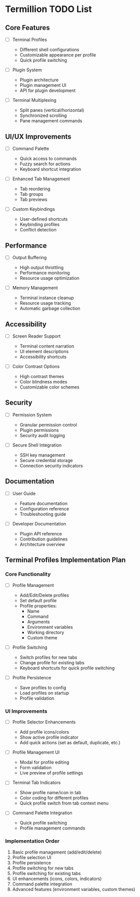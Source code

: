 # Termillion TODO List

## Core Features

- [ ] Terminal Profiles

  - Different shell configurations
  - Customizable appearance per profile
  - Quick profile switching

- [ ] Plugin System

  - Plugin architecture
  - Plugin management UI
  - API for plugin development

- [ ] Terminal Multiplexing
  - Split panes (vertical/horizontal)
  - Synchronized scrolling
  - Pane management commands

## UI/UX Improvements

- [ ] Command Palette

  - Quick access to commands
  - Fuzzy search for actions
  - Keyboard shortcut integration

- [ ] Enhanced Tab Management

  - Tab reordering
  - Tab groups
  - Tab previews

- [ ] Custom Keybindings
  - User-defined shortcuts
  - Keybinding profiles
  - Conflict detection

## Performance

- [ ] Output Buffering

  - High output throttling
  - Performance monitoring
  - Resource usage optimization

- [ ] Memory Management
  - Terminal instance cleanup
  - Resource usage tracking
  - Automatic garbage collection

## Accessibility

- [ ] Screen Reader Support

  - Terminal content narration
  - UI element descriptions
  - Accessibility shortcuts

- [ ] Color Contrast Options
  - High contrast themes
  - Color blindness modes
  - Customizable color schemes

## Security

- [ ] Permission System

  - Granular permission control
  - Plugin permissions
  - Security audit logging

- [ ] Secure Shell Integration
  - SSH key management
  - Secure credential storage
  - Connection security indicators

## Documentation

- [ ] User Guide

  - Feature documentation
  - Configuration reference
  - Troubleshooting guide

- [ ] Developer Documentation
  - Plugin API reference
  - Contribution guidelines
  - Architecture overview

## Terminal Profiles Implementation Plan

### Core Functionality

- [ ] Profile Management

  - Add/Edit/Delete profiles
  - Set default profile
  - Profile properties:
    - Name
    - Command
    - Arguments
    - Environment variables
    - Working directory
    - Custom theme

- [ ] Profile Switching

  - Switch profiles for new tabs
  - Change profile for existing tabs
  - Keyboard shortcuts for quick profile switching

- [ ] Profile Persistence
  - Save profiles to config
  - Load profiles on startup
  - Profile validation

### UI Improvements

- [ ] Profile Selector Enhancements

  - Add profile icons/colors
  - Show active profile indicator
  - Add quick actions (set as default, duplicate, etc.)

- [ ] Profile Management UI

  - Modal for profile editing
  - Form validation
  - Live preview of profile settings

- [ ] Terminal Tab Indicators

  - Show profile name/icon in tab
  - Color coding for different profiles
  - Quick profile switch from tab context menu

- [ ] Command Palette Integration
  - Quick profile switching
  - Profile management commands

### Implementation Order

1. Basic profile management (add/edit/delete)
2. Profile selection UI
3. Profile persistence
4. Profile switching for new tabs
5. Profile switching for existing tabs
6. UI enhancements (icons, colors, indicators)
7. Command palette integration
8. Advanced features (environment variables, custom themes)
